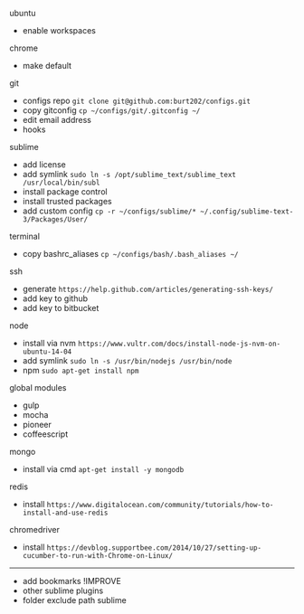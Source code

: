 ubuntu
  - enable workspaces

chrome
  - make default

git
  - configs repo `git clone git@github.com:burt202/configs.git`
  - copy gitconfig `cp ~/configs/git/.gitconfig ~/`
  - edit email address
  - hooks

sublime
  - add license
  - add symlink `sudo ln -s /opt/sublime_text/sublime_text /usr/local/bin/subl`
  - install package control
  - install trusted packages
  - add custom config `cp -r ~/configs/sublime/* ~/.config/sublime-text-3/Packages/User/`

terminal
  - copy bashrc_aliases `cp ~/configs/bash/.bash_aliases ~/`

ssh
  - generate `https://help.github.com/articles/generating-ssh-keys/`
  - add key to github
  - add key to bitbucket

node
  - install via nvm `https://www.vultr.com/docs/install-node-js-nvm-on-ubuntu-14-04`
  - add symlink `sudo ln -s /usr/bin/nodejs /usr/bin/node`
  - npm `sudo apt-get install npm`

global modules
  - gulp
  - mocha
  - pioneer
  - coffeescript

mongo
  - install via cmd `apt-get install -y mongodb`

redis
  - install `https://www.digitalocean.com/community/tutorials/how-to-install-and-use-redis`

chromedriver
  - install `https://devblog.supportbee.com/2014/10/27/setting-up-cucumber-to-run-with-Chrome-on-Linux/`

---------------------------------

  - add bookmarks !IMPROVE
  - other sublime plugins
  - folder exclude path sublime
